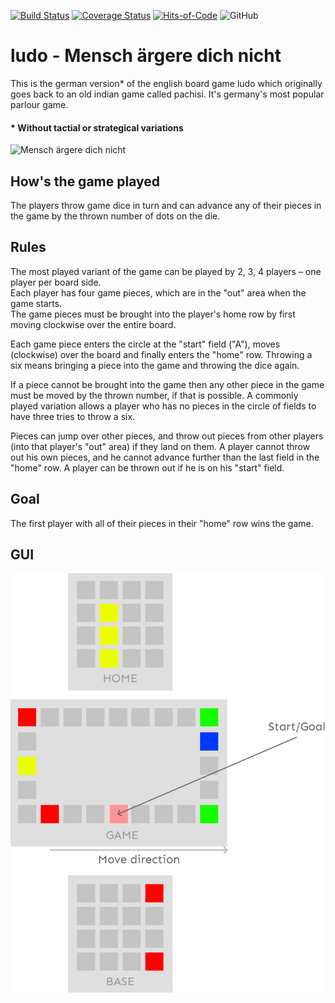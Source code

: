 [![Build Status](https://travis-ci.com/lu391see/ludo.svg?branch=dev)](https://travis-ci.com/lu391see/ludo)
[![Coverage Status](https://coveralls.io/repos/github/lu391see/ludo/badge.svg?branch=dev)](https://coveralls.io/github/lu391see/ludo?branch=dev)
[![Hits-of-Code](https://hitsofcode.com/github/lu391see/ludo)](https://hitsofcode.com/github/lu391see/ludo/view)
![GitHub](https://img.shields.io/github/license/lu391see/ludo)

[//]: <> (?style=for-the-badge)

# ludo - Mensch ärgere dich nicht
This is the german version* of the english board game ludo which originally goes back to an old indian game called pachisi. It's germany's most popular parlour game.

#### * Without tactial or strategical variations

![Mensch ärgere dich nicht](./assets/mädn1929.jpg)

## How's the game played
The players throw game dice in turn and can advance any of their pieces in the game by the thrown number of dots on the die.

## Rules
The most played variant of the game can be played by 2, 3, 4 players – one player per board side.<br>
Each player has four game pieces, which are in the "out" area when the game starts.<br>
The game pieces must be brought into the player's home row by first moving clockwise over the entire board.<br>

Each game piece enters the circle at the "start" field ("A"), moves (clockwise) over the board and finally enters the "home" row.
Throwing a six means bringing a piece into the game and throwing the dice again.<br>

If a piece cannot be brought into the game then any other piece in the game must be moved by the thrown number, if that is possible. A commonly played variation allows a player who has no pieces in the circle of fields to have three tries to throw a six.<br>

Pieces can jump over other pieces, and throw out pieces from other players (into that player's "out" area) if they land on them. A player cannot throw out his own pieces, and he cannot advance further than the last field in the "home" row. A player can be thrown out if he is on his "start" field.

## Goal
The first player with all of their pieces in their "home" row wins the game.

## GUI
![Mensch ärgere dich nicht](./docs/GUI.png)